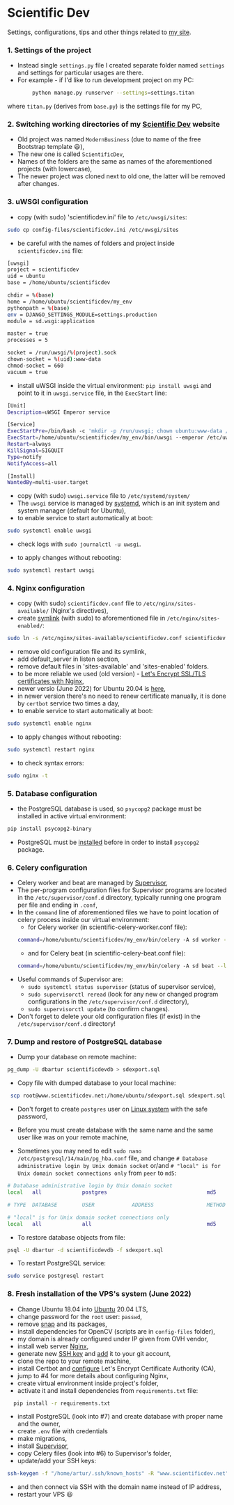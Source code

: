 # Scientific Dev #

Settings, configurations, tips and other things related to [my site](https://scientificdev.net/).

### 1. Settings of the project ###

* Instead single `settings.py` file I created separate folder named `settings` and settings for particular usages are there.  
* For example - if I'd like to run development project on my PC:  
```bash
        python manage.py runserver --settings=settings.titan
 ```
where `titan.py` (derives from `base.py`) is the settings file for my PC,

### 2. Switching working directories of my [Scientific Dev](https://scientificdev.net/) website ###

* Old project was named `ModernBusiness` (due to name of the free Bootstrap template :smiley:),  
* The new one is called `ScientificDev`,  
* Names of the folders are the same as names of the aforementioned projects (with lowercase),  
* The newer project was cloned next to old one, the latter will be removed after changes.  

### 3. uWSGI configuration ###

* copy (with sudo) 'scientificdev.ini' file to `/etc/uwsgi/sites`:  
```bash
sudo cp config-files/scientificdev.ini /etc/uwsgi/sites
```

* be careful with the names of folders and project inside `scientificdev.ini` file:  
```bash
[uwsgi]
project = scientificdev
uid = ubuntu
base = /home/ubuntu/scientificdev

chdir = %(base)
home = /home/ubuntu/scientificdev/my_env
pythonpath = %(base)
env = DJANGO_SETTINGS_MODULE=settings.production
module = sd.wsgi:application

master = true
processes = 5

socket = /run/uwsgi/%(project).sock
chown-socket = %(uid):www-data
chmod-socket = 660
vacuum = true
```

* install uWSGI inside the virtual environment: `pip install uwsgi` and point to it in `uwsgi.service` file, in the `ExecStart` line:    
```bash
[Unit]
Description=uWSGI Emperor service

[Service]
ExecStartPre=/bin/bash -c 'mkdir -p /run/uwsgi; chown ubuntu:www-data /run/uwsgi'
ExecStart=/home/ubuntu/scientificdev/my_env/bin/uwsgi --emperor /etc/uwsgi/sites
Restart=always
KillSignal=SIGQUIT
Type=notify
NotifyAccess=all

[Install]
WantedBy=multi-user.target
```  

* copy (with sudo) `uwsgi.service` file to `/etc/systemd/system/`
* The `uwsgi` service is managed by [systemd](https://www.digitalocean.com/community/tutorials/how-to-use-systemctl-to-manage-systemd-services-and-units), 
which is an init system and system manager (default for Ubuntu),  
* to enable service to start automatically at boot:  
```bash
sudo systemctl enable uwsgi
```    
* check logs with `sudo journalctl -u uwsgi`.

* to apply changes without rebooting:  
```bash
sudo systemctl restart uwsgi
```

### 4. Nginx configuration ###

* copy (with sudo) `scientificdev.conf` file to `/etc/nginx/sites-available/` (Nginx's directives),  
* create [symlink](https://www.freecodecamp.org/news/symlink-tutorial-in-linux-how-to-create-and-remove-a-symbolic-link/) (with sudo) to aforementioned file in `/etc/nginx/sites-enabled/`:  
```bash
sudo ln -s /etc/nginx/sites-available/scientificdev.conf scientificdev.conf
```
* remove old configuration file and its symlink,  
* add default_server in listen section,  
* remove default files in 'sites-available' and 'sites-enabled' folders.
* to be more reliable we used (old version) - [Let's Encrypt SSL/TLS certificates with Nginx](https://www.nginx.com/blog/using-free-ssltls-certificates-from-lets-encrypt-with-nginx/),  
* newer versio (June 2022) for Ubuntu 20.04 is [here](https://www.digitalocean.com/community/tutorials/how-to-secure-nginx-with-let-s-encrypt-on-ubuntu-20-04),  
* in newer version there's no need to renew certificate manually, it is done by `certbot` service two times a day,  
* to enable service to start automatically at boot:  
```bash
sudo systemctl enable nginx
```  

* to apply changes without rebooting:  
```bash
sudo systemctl restart nginx
```
* to check syntax errors:  
```bash
sudo nginx -t
``` 

### 5. Database configuration ###
* the PostgreSQL database is used, so `psycopg2` package must be installed in active virtual environment:  
```bash
pip install psycopg2-binary
```  
* PostgreSQL must be [installed](https://www.digitalocean.com/community/tutorials/how-to-install-and-use-postgresql-on-ubuntu-20-04) before in order to install `psycopg2` package.

### 6. Celery configuration ###
* Celery worker and beat are managed by [Supervisor](https://www.digitalocean.com/community/tutorials/how-to-install-and-manage-supervisor-on-ubuntu-and-debian-vps),  
* The per-program configuration files for Supervisor programs are located in the `/etc/supervisor/conf.d` directory, typically running one program per file and ending in `.conf`,  
* In the `command` line of aforementioned files we have to point location of celery process inside our virtual environment:  
    * for Celery worker (in scientific-celery-worker.conf file):  
    ```bash
    command=/home/ubuntu/scientificdev/my_env/bin/celery -A sd worker --loglevel=INFO
    ```
    * and for Celery beat (in scientific-celery-beat.conf file):  
    ```bash
    command=/home/ubuntu/scientificdev/my_env/bin/celery -A sd beat --loglevel=INFO
    ```  
* Useful commands of Supervisor are:  
    * `sudo systemctl status supervisor` (status of supervisor service),  
    * `sudo supervisorctl reread` (look for any new or changed program configurations in the `/etc/supervisor/conf.d` directory),  
    * `sudo supervisorctl update` (to confirm changes).  
* Don't forget to delete your old configuration files (if exist) in the `/etc/supervisor/conf.d` directory!  

### 7. Dump and restore of PostgreSQL database ###
* Dump your database on remote machine:  
```bash
pg_dump -U dbartur scientificdevdb > sdexport.sql
```
* Copy file with dumped database to your local machine:  
```bash
 scp root@www.scientificdev.net:/home/ubuntu/sdexport.sql sdexport.sql
```
* Don't forget to create `postgres` user on [Linux system](https://linuxhint.com/postgresql_installation_guide_ubuntu_20-04/) with the safe password,  

* Before you must create database with the same name and the same user like was on your remote machine,

* Sometimes you may need to edit `sudo nano /etc/postgresql/14/main/pg_hba.conf` file, 
and change  `# Database administrative login by Unix domain socket` or/and `# "local" is for Unix domain socket connections only` from `peer` to `md5`:    

```bash
# Database administrative login by Unix domain socket
local   all             postgres                                md5

# TYPE  DATABASE        USER            ADDRESS                 METHOD

# "local" is for Unix domain socket connections only
local   all             all                                     md5
```
* To restore database objects from file:  
```bash
psql -U dbartur -d scientificdevdb -f sdexport.sql
```

* To restart PostgreSQL service:  
```bash
sudo service postgresql restart
```

### 8. Fresh installation of the VPS's system (June 2022) ###
* Change Ubuntu 18.04 into [Ubuntu](https://ubuntu.com/about/release-cycle) 20.04 LTS,  
* change password for the `root` user: `passwd`,  
* remove [snap](https://www.debugpoint.com/2022/04/remove-snap-ubuntu/) and its packages,  
* install dependencies for OpenCV (scripts are in `config-files` folder),  
* my domain is already configured under IP given from OVH vendor,  
* install web server [Nginx](https://www.digitalocean.com/community/tutorials/how-to-install-nginx-on-ubuntu-20-04),  
* generate new [SSH key](https://docs.github.com/en/authentication/connecting-to-github-with-ssh/generating-a-new-ssh-key-and-adding-it-to-the-ssh-agent) and [add](https://docs.github.com/en/authentication/connecting-to-github-with-ssh/adding-a-new-ssh-key-to-your-github-account) it to your git account,  
* clone the repo to your remote machine,  
* install Certbot and [configure](https://www.digitalocean.com/community/tutorials/how-to-secure-nginx-with-let-s-encrypt-on-ubuntu-20-04) Let's Encrypt Certificate Authority (CA),  
* jump to #4 for more details about configuring Nginx,  
* create virtual environment inside project's folder,  
* activate it and install dependencies from `requirements.txt` file:  
 ```bash
   pip install -r requirements.txt
 ```
* install PostgreSQL (look into #7) and create database with proper name and the owner,  
* create `.env` file with credentials
* make migrations,  
* install [Supervisor](https://www.digitalocean.com/community/tutorials/how-to-install-and-manage-supervisor-on-ubuntu-and-debian-vps),  
* copy Celery files (look into #6) to Supervisor's folder,  
* update/add your SSH keys:  
```bash
ssh-keygen -f "/home/artur/.ssh/known_hosts" -R "www.scientificdev.net"
```
* and then connect via SSH with the domain name instead of IP address,  
* restart your VPS :smiley: